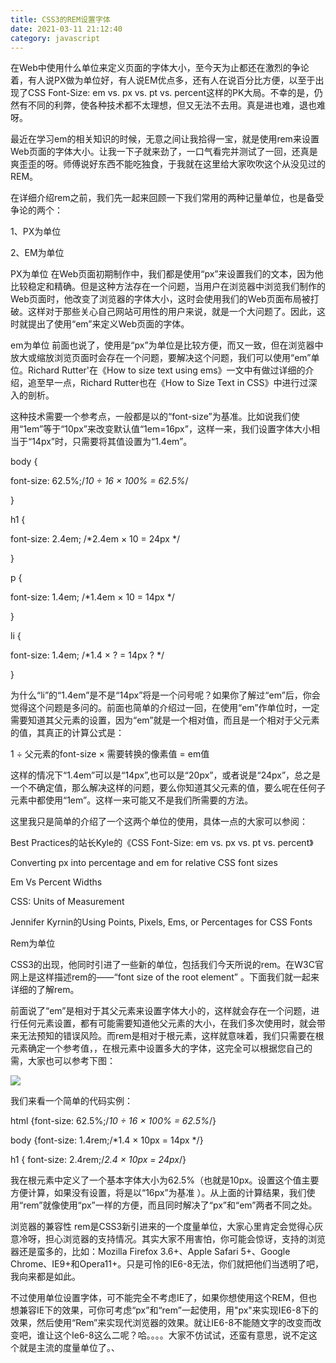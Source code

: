 ```yaml
---
title: CSS3的REM设置字体
date: 2021-03-11 21:12:40
category: javascript
---
```


在Web中使用什么单位来定义页面的字体大小，至今天为止都还在激烈的争论着，有人说PX做为单位好，有人说EM优点多，还有人在说百分比方便，以至于出现了CSS Font-Size: em vs. px vs. pt vs. percent这样的PK大局。不幸的是，仍然有不同的利弊，使各种技术都不太理想，但又无法不去用。真是进也难，退也难呀。

最近在学习em的相关知识的时候，无意之间让我拾得一宝，就是使用rem来设置Web页面的字体大小。让我一下子就来劲了，一口气看完并测试了一回，还真是爽歪歪的呀。师傅说好东西不能吃独食，于我就在这里给大家吹吹这个从没见过的REM。

在详细介绍rem之前，我们先一起来回顾一下我们常用的两种记量单位，也是备受争论的两个：

1、PX为单位

2、EM为单位

PX为单位
在Web页面初期制作中，我们都是使用“px”来设置我们的文本，因为他比较稳定和精确。但是这种方法存在一个问题，当用户在浏览器中浏览我们制作的Web页面时，他改变了浏览器的字体大小，这时会使用我们的Web页面布局被打破。这样对于那些关心自己网站可用性的用户来说，就是一个大问题了。因此，这时就提出了使用“em”来定义Web页面的字体。

em为单位
前面也说了，使用是“px”为单位是比较方便，而又一致，但在浏览器中放大或缩放浏览页面时会存在一个问题，要解决这个问题，我们可以使用“em”单位。Richard Rutter'在《How to size text using ems》一文中有做过详细的介绍，追至早一点，Richard Rutter也在《How to Size Text in CSS》中进行过深入的剖析。

这种技术需要一个参考点，一般都是以的“font-size”为基准。比如说我们使用“1em”等于“10px”来改变默认值“1em=16px”，这样一来，我们设置字体大小相当于“14px”时，只需要将其值设置为“1.4em”。

body {

font-size: 62.5%;/*10 ÷ 16 × 100% = 62.5%*/

}

h1 {

font-size: 2.4em; /*2.4em × 10 = 24px */

}

p {

font-size: 1.4em; /*1.4em × 10 = 14px */

}

li {

font-size: 1.4em; /*1.4 × ? = 14px ? */

}

为什么“li”的“1.4em”是不是“14px”将是一个问号呢？如果你了解过“em”后，你会觉得这个问题是多问的。前面也简单的介绍过一回，在使用“em”作单位时，一定需要知道其父元素的设置，因为“em”就是一个相对值，而且是一个相对于父元素的值，其真正的计算公式是：

1 ÷ 父元素的font-size × 需要转换的像素值 = em值

这样的情况下“1.4em”可以是“14px”,也可以是“20px”，或者说是“24px”，总之是一个不确定值，那么解决这样的问题，要么你知道其父元素的值，要么呢在任何子元素中都使用“1em”。这样一来可能又不是我们所需要的方法。

这里我只是简单的介绍了一个这两个单位的使用，具体一点的大家可以参阅：

Best Practices的站长Kyle的《CSS Font-Size: em vs. px vs. pt vs. percent》

Converting px into percentage and em for relative CSS font sizes

Em Vs Percent Widths

CSS: Units of Measurement

Jennifer Kyrnin的Using Points, Pixels, Ems, or Percentages for CSS Fonts

Rem为单位

  CSS3的出现，他同时引进了一些新的单位，包括我们今天所说的rem。在W3C官网上是这样描述rem的——“font size of the root element” 。下面我们就一起来详细的了解rem。

前面说了“em”是相对于其父元素来设置字体大小的，这样就会存在一个问题，进行任何元素设置，都有可能需要知道他父元素的大小，在我们多次使用时，就会带来无法预知的错误风险。而rem是相对于根元素，这样就意味着，我们只需要在根元素确定一个参考值，，在根元素中设置多大的字体，这完全可以根据您自己的需，大家也可以参考下图：

![](https://upload-images.jianshu.io/upload_images/10024246-a9ca7cd8c5a5eb5f.png?imageMogr2/auto-orient/strip%7CimageView2/2/w/1240)


我们来看一个简单的代码实例：

html {font-size: 62.5%;/*10 ÷ 16 × 100% = 62.5%*/}  

body {font-size: 1.4rem;/*1.4 × 10px = 14px */}  

h1 { font-size: 2.4rem;/*2.4 × 10px = 24px*/}

我在根元素中定义了一个基本字体大小为62.5%（也就是10px。设置这个值主要方便计算，如果没有设置，将是以“16px”为基准 ）。从上面的计算结果，我们使用“rem”就像使用“px”一样的方便，而且同时解决了“px”和“em”两者不同之处。

浏览器的兼容性
rem是CSS3新引进来的一个度量单位，大家心里肯定会觉得心灰意冷呀，担心浏览器的支持情况。其实大家不用害怕，你可能会惊讶，支持的浏览器还是蛮多的，比如：Mozilla Firefox 3.6+、Apple Safari 5+、Google Chrome、IE9+和Opera11+。只是可怜的IE6-8无法，你们就把他们当透明了吧，我向来都是如此。

不过使用单位设置字体，可不能完全不考虑IE了，如果你想使用这个REM，但也想兼容IE下的效果，可你可考虑“px”和“rem”一起使用，用"px"来实现IE6-8下的效果，然后使用“Rem”来实现代浏览器的效果。就让IE6-8不能随文字的改变而改变吧，谁让这个Ie6-8这么二呢？哈。。。。大家不仿试试，还蛮有意思，说不定这个就是主流的度量单位了。、